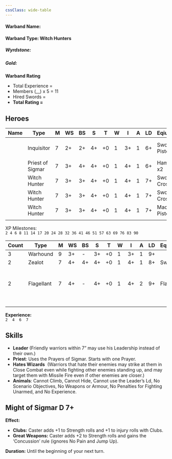 ```yaml
---
cssClass: wide-table
---
```

#### Warband Name:
#### Warband Type: Witch Hunters
##### Wyrdstone: 
##### Gold: 
**Warband Rating**  
- Total Experience =  
- Members (__) x 5 =  11
- Hired Swords =  
- **Total Rating =**
## Heroes

| Name | Type             | M   | WS  | BS  | S   | T   | W   | I   | A   | LD  | Eqiupment        | Skills                 | XP  |
| ---- | ---------------- | --- | --- | --- | --- | --- | --- | --- | --- | --- | ---------------- | ---------------------- | --- |
|      | Inquisitor       | 7   | 2+  | 2+  | 4+  | +0  | 1   | 3+  | 1   | 6+  | Sword x2, Pistol | Leader. Hates Wizards. |     |
|      | Priest of Sigmar | 7   | 3+  | 4+  | 4+  | +0  | 1   | 4+  | 1   | 6+  | Hammer x2        | Priest                 |     |
|      | Witch Hunter     | 7   | 3+  | 3+  | 4+  | +0  | 1   | 4+  | 1   | 7+  | Sword, Crossbow  | Hates Wizards          |     |
|      | Witch Hunter     | 7   | 3+  | 3+  | 4+  | +0  | 1   | 4+  | 1   | 7+  | Sword, Crossbow  | Hates Wizards          |     |
|      | Witch Hunter     | 7   | 3+  | 3+  | 4+  | +0  | 1   | 4+  | 1   | 7+  | Mace x2, Pistol  | Hates Wizards          |     |
|      |                  |     |     |     |     |     |     |     |     |     |                  |                        |     |

XP Milestones:  
`2 4 6 8 11 14 17 20 24 28 32 36 41 46 51 57 63 69 76 83 90`

| Count | Type       | M   | WS  | BS  | S   | T   | W   | I   | A   | LD  | Eqiupment | Skills                           | XP  |
| ----- | ---------- | --- | --- | --- | --- | --- | --- | --- | --- | --- | --------- | -------------------------------- | --- |
| 3     | Warhound   | 9   | 3+  | -   | 3+  | +0  | 1   | 3+  | 1   | 9+  |           | Animals                          |     |
| 2     | Zealot     | 7   | 4+  | 4+  | 4+  | +0  | 1   | 4+  | 1   | 8+  | Sword     |                                  |     |
| 2     | Flagellant | 7   | 4+  | -   | 4+  | +0  | 1   | 4+  | 2   | 9+  | Flail     | Immune to Fear. Immune to Panic. |     |
|       |            |     |     |     |     |     |     |     |     |     |           |                                  |     |
|       |            |     |     |     |     |     |     |     |     |     |           |                                  |     |
|       |            |     |     |     |     |     |     |     |     |     |           |                                  |     |

**Experience:**  
`2  4  6  7`

## Skills
* **Leader** (Friendly warriors within 7” may use his Leadership instead of their own.)
* **Priest**: Uses the Prayers of Sigmar. Starts with one Prayer.
* **Hates Wizards**  (Warriors that hate their enemies may strike at them in Close Combat even while fighting other enemies standing up, and may target them with Missile Fire even if other enemies are closer.)
* **Animals**: Cannot Climb, Cannot Hide, Cannot use the Leader’s Ld, No Scenario Objectives, No Weapons or Armour, No Penalties for Fighting Unarmed, and No Experience.

## Might of Sigmar D 7+
**Effect:**
- **Clubs:** Caster adds +1 to Strength rolls and +1 to injury rolls with Clubs.
- **Great Weapons:** Caster adds +2 to Strength rolls and gains the ‘Concussion’ rule (ignores No Pain and Jump Up).

**Duration:** Until the beginning of your next turn.
